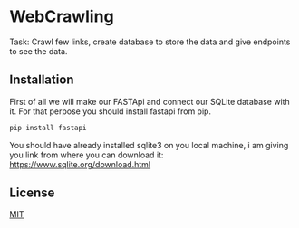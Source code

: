 # WebCrawling
Task: Crawl few links, create database to store the data and give endpoints to see the data.

## Installation
First of all we will make our FASTApi and connect our SQLite database with it. For that perpose you should install fastapi from pip.
```bash
pip install fastapi
```
You should have already installed sqlite3 on you local machine, i am giving you link from where you can download it: https://www.sqlite.org/download.html


## License
[MIT](https://choosealicense.com/licenses/mit/)
